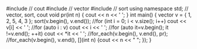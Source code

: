 #include<iostream> // cout
#include<vector> // vector
#include<algorithm> // sort
using namespace std; // vector, sort, cout
void pr(int n) {
	cout << n << ' ';
}
int main() {
	vector <int> v = { 1, 2, 5, 4, 3 };
	sort(v.begin(), v.end());
	//for (int i = 0; i < v.size(); i++) cout << v[i] << ' ';
	//for (auto i : v) cout << i << ' ';
	//for (auto it=v.begin(); it !=v.end(); ++it)  cout << *it << ' ';
	//for_each(v.begin(), v.end(), pr);
	//for_each(v.begin(), v.end(), [](int n) {cout << n << " "; });
}
